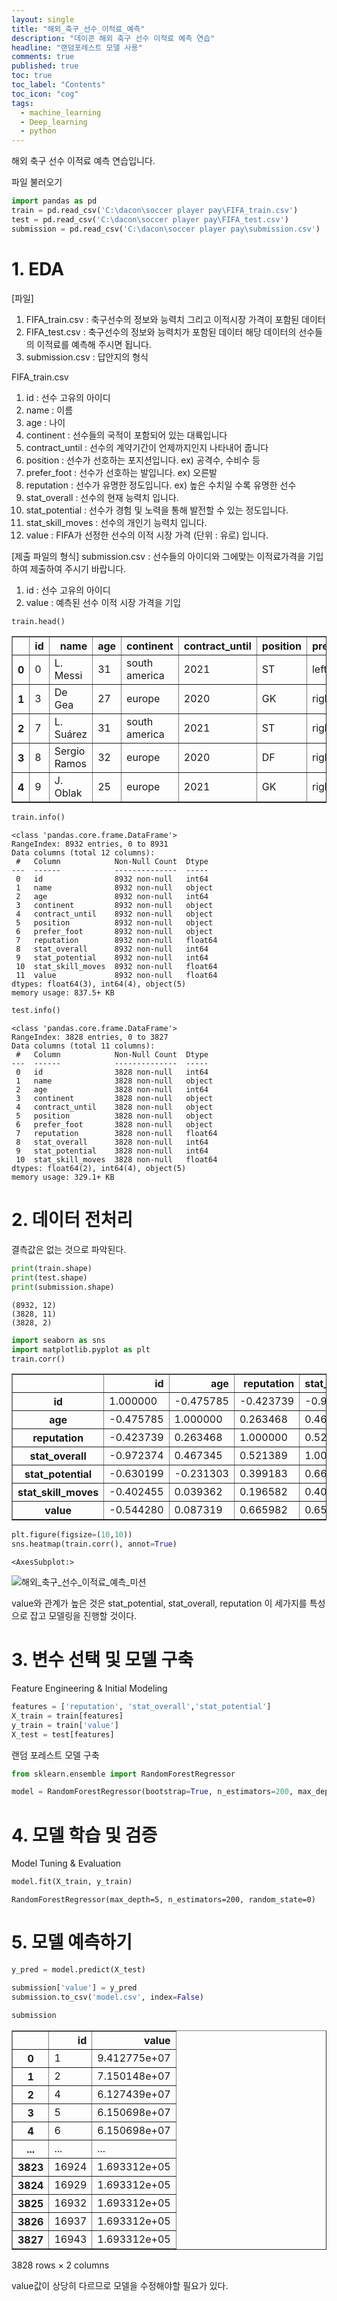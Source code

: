 ```yaml
---
layout: single
title: "해외_축구_선수_이적료_예측"
description: "데이콘 해외 축구 선수 이적료 예측 연습"
headline: "랜덤포레스트 모델 사용"
comments: true
published: true
toc: true
toc_label: "Contents"
toc_icon: "cog"
tags:
  - machine_learning
  - Deep_learning
  - python
---
```


해외 축구 선수 이적료 예측 연습입니다.


파일 불러오기


```python
import pandas as pd
train = pd.read_csv('C:\dacon\soccer player pay\FIFA_train.csv')
test = pd.read_csv('C:\dacon\soccer player pay\FIFA_test.csv')
submission = pd.read_csv('C:\dacon\soccer player pay\submission.csv')
```

# 1. EDA

[파일]
1. FIFA_train.csv : 축구선수의 정보와 능력치 그리고 이적시장 가격이 포함된 데이터
2. FIFA_test.csv : 축구선수의 정보와 능력치가 포함된 데이터 해당 데이터의 선수들의 이적료를 예측해 주시면 됩니다.
3. submission.csv : 답안지의 형식

FIFA_train.csv
1. id : 선수 고유의 아이디
2. name : 이름
3. age : 나이
4. continent : 선수들의 국적이 포함되어 있는 대륙입니다
5. contract_until : 선수의 계약기간이 언제까지인지 나타내어 줍니다
6. position : 선수가 선호하는 포지션입니다. ex) 공격수, 수비수 등
7. prefer_foot : 선수가 선호하는 발입니다. ex) 오른발
8. reputation : 선수가 유명한 정도입니다. ex) 높은 수치일 수록 유명한 선수
9. stat_overall : 선수의 현재 능력치 입니다.
10. stat_potential : 선수가 경험 및 노력을 통해 발전할 수 있는 정도입니다.
11. stat_skill_moves : 선수의 개인기 능력치 입니다.
12. value : FIFA가 선정한 선수의 이적 시장 가격 (단위 : 유로) 입니다.

[제출 파일의 형식]
submission.csv : 선수들의 아이디와 그에맞는 이적료가격을 기입하여 제출하여 주시기 바랍니다.

1. id : 선수 고유의 아이디
2. value : 예측된 선수 이적 시장 가격을 기입 


```python
train.head()
```




<div>
<style scoped>
    .dataframe tbody tr th:only-of-type {
        vertical-align: middle;
    }

    .dataframe tbody tr th {
        vertical-align: top;
    }

    .dataframe thead th {
        text-align: right;
    }
</style>
<table border="1" class="dataframe">
  <thead>
    <tr style="text-align: right;">
      <th></th>
      <th>id</th>
      <th>name</th>
      <th>age</th>
      <th>continent</th>
      <th>contract_until</th>
      <th>position</th>
      <th>prefer_foot</th>
      <th>reputation</th>
      <th>stat_overall</th>
      <th>stat_potential</th>
      <th>stat_skill_moves</th>
      <th>value</th>
    </tr>
  </thead>
  <tbody>
    <tr>
      <th>0</th>
      <td>0</td>
      <td>L. Messi</td>
      <td>31</td>
      <td>south america</td>
      <td>2021</td>
      <td>ST</td>
      <td>left</td>
      <td>5.0</td>
      <td>94</td>
      <td>94</td>
      <td>4.0</td>
      <td>110500000.0</td>
    </tr>
    <tr>
      <th>1</th>
      <td>3</td>
      <td>De Gea</td>
      <td>27</td>
      <td>europe</td>
      <td>2020</td>
      <td>GK</td>
      <td>right</td>
      <td>4.0</td>
      <td>91</td>
      <td>93</td>
      <td>1.0</td>
      <td>72000000.0</td>
    </tr>
    <tr>
      <th>2</th>
      <td>7</td>
      <td>L. Suárez</td>
      <td>31</td>
      <td>south america</td>
      <td>2021</td>
      <td>ST</td>
      <td>right</td>
      <td>5.0</td>
      <td>91</td>
      <td>91</td>
      <td>3.0</td>
      <td>80000000.0</td>
    </tr>
    <tr>
      <th>3</th>
      <td>8</td>
      <td>Sergio Ramos</td>
      <td>32</td>
      <td>europe</td>
      <td>2020</td>
      <td>DF</td>
      <td>right</td>
      <td>4.0</td>
      <td>91</td>
      <td>91</td>
      <td>3.0</td>
      <td>51000000.0</td>
    </tr>
    <tr>
      <th>4</th>
      <td>9</td>
      <td>J. Oblak</td>
      <td>25</td>
      <td>europe</td>
      <td>2021</td>
      <td>GK</td>
      <td>right</td>
      <td>3.0</td>
      <td>90</td>
      <td>93</td>
      <td>1.0</td>
      <td>68000000.0</td>
    </tr>
  </tbody>
</table>
</div>




```python
train.info()
```

    <class 'pandas.core.frame.DataFrame'>
    RangeIndex: 8932 entries, 0 to 8931
    Data columns (total 12 columns):
     #   Column            Non-Null Count  Dtype  
    ---  ------            --------------  -----  
     0   id                8932 non-null   int64  
     1   name              8932 non-null   object 
     2   age               8932 non-null   int64  
     3   continent         8932 non-null   object 
     4   contract_until    8932 non-null   object 
     5   position          8932 non-null   object 
     6   prefer_foot       8932 non-null   object 
     7   reputation        8932 non-null   float64
     8   stat_overall      8932 non-null   int64  
     9   stat_potential    8932 non-null   int64  
     10  stat_skill_moves  8932 non-null   float64
     11  value             8932 non-null   float64
    dtypes: float64(3), int64(4), object(5)
    memory usage: 837.5+ KB
    


```python
test.info()
```

    <class 'pandas.core.frame.DataFrame'>
    RangeIndex: 3828 entries, 0 to 3827
    Data columns (total 11 columns):
     #   Column            Non-Null Count  Dtype  
    ---  ------            --------------  -----  
     0   id                3828 non-null   int64  
     1   name              3828 non-null   object 
     2   age               3828 non-null   int64  
     3   continent         3828 non-null   object 
     4   contract_until    3828 non-null   object 
     5   position          3828 non-null   object 
     6   prefer_foot       3828 non-null   object 
     7   reputation        3828 non-null   float64
     8   stat_overall      3828 non-null   int64  
     9   stat_potential    3828 non-null   int64  
     10  stat_skill_moves  3828 non-null   float64
    dtypes: float64(2), int64(4), object(5)
    memory usage: 329.1+ KB
    

# 2. 데이터 전처리

결측값은 없는 것으로 파악된다.


```python
print(train.shape)
print(test.shape)
print(submission.shape)
```

    (8932, 12)
    (3828, 11)
    (3828, 2)
    


```python
import seaborn as sns
import matplotlib.pyplot as plt
train.corr()
```




<div>
<style scoped>
    .dataframe tbody tr th:only-of-type {
        vertical-align: middle;
    }

    .dataframe tbody tr th {
        vertical-align: top;
    }

    .dataframe thead th {
        text-align: right;
    }
</style>
<table border="1" class="dataframe">
  <thead>
    <tr style="text-align: right;">
      <th></th>
      <th>id</th>
      <th>age</th>
      <th>reputation</th>
      <th>stat_overall</th>
      <th>stat_potential</th>
      <th>stat_skill_moves</th>
      <th>value</th>
    </tr>
  </thead>
  <tbody>
    <tr>
      <th>id</th>
      <td>1.000000</td>
      <td>-0.475785</td>
      <td>-0.423739</td>
      <td>-0.972374</td>
      <td>-0.630199</td>
      <td>-0.402455</td>
      <td>-0.544280</td>
    </tr>
    <tr>
      <th>age</th>
      <td>-0.475785</td>
      <td>1.000000</td>
      <td>0.263468</td>
      <td>0.467345</td>
      <td>-0.231303</td>
      <td>0.039362</td>
      <td>0.087319</td>
    </tr>
    <tr>
      <th>reputation</th>
      <td>-0.423739</td>
      <td>0.263468</td>
      <td>1.000000</td>
      <td>0.521389</td>
      <td>0.399183</td>
      <td>0.196582</td>
      <td>0.665982</td>
    </tr>
    <tr>
      <th>stat_overall</th>
      <td>-0.972374</td>
      <td>0.467345</td>
      <td>0.521389</td>
      <td>1.000000</td>
      <td>0.665453</td>
      <td>0.400164</td>
      <td>0.658444</td>
    </tr>
    <tr>
      <th>stat_potential</th>
      <td>-0.630199</td>
      <td>-0.231303</td>
      <td>0.399183</td>
      <td>0.665453</td>
      <td>1.000000</td>
      <td>0.332578</td>
      <td>0.611907</td>
    </tr>
    <tr>
      <th>stat_skill_moves</th>
      <td>-0.402455</td>
      <td>0.039362</td>
      <td>0.196582</td>
      <td>0.400164</td>
      <td>0.332578</td>
      <td>1.000000</td>
      <td>0.298500</td>
    </tr>
    <tr>
      <th>value</th>
      <td>-0.544280</td>
      <td>0.087319</td>
      <td>0.665982</td>
      <td>0.658444</td>
      <td>0.611907</td>
      <td>0.298500</td>
      <td>1.000000</td>
    </tr>
  </tbody>
</table>
</div>




```python
plt.figure(figsize=(10,10))
sns.heatmap(train.corr(), annot=True)
```




    <AxesSubplot:>




    
![해외_축구_선수_이적료_예측_미션](https://user-images.githubusercontent.com/79041564/125191540-ee325f00-e27d-11eb-9713-c04476d38ced.png)

    


value와 관계가 높은 것은 stat_potential, stat_overall, reputation 이 세가지를 특성으로 잡고 모델링을 진행할 것이다.

# 3. 변수 선택 및 모델 구축
Feature Engineering & Initial Modeling


```python
features = ['reputation', 'stat_overall','stat_potential']
X_train = train[features]
y_train = train['value']
X_test = test[features]
```

랜덤 포레스트 모델 구축


```python
from sklearn.ensemble import RandomForestRegressor

model = RandomForestRegressor(bootstrap=True, n_estimators=200, max_depth=5, random_state=0)
```

# 4. 모델 학습 및 검증
Model Tuning & Evaluation


```python
model.fit(X_train, y_train)
```




    RandomForestRegressor(max_depth=5, n_estimators=200, random_state=0)



# 5. 모델 예측하기


```python
y_pred = model.predict(X_test)
```


```python
submission['value'] = y_pred
submission.to_csv('model.csv', index=False)
```


```python
submission
```




<div>
<style scoped>
    .dataframe tbody tr th:only-of-type {
        vertical-align: middle;
    }

    .dataframe tbody tr th {
        vertical-align: top;
    }

    .dataframe thead th {
        text-align: right;
    }
</style>
<table border="1" class="dataframe">
  <thead>
    <tr style="text-align: right;">
      <th></th>
      <th>id</th>
      <th>value</th>
    </tr>
  </thead>
  <tbody>
    <tr>
      <th>0</th>
      <td>1</td>
      <td>9.412775e+07</td>
    </tr>
    <tr>
      <th>1</th>
      <td>2</td>
      <td>7.150148e+07</td>
    </tr>
    <tr>
      <th>2</th>
      <td>4</td>
      <td>6.127439e+07</td>
    </tr>
    <tr>
      <th>3</th>
      <td>5</td>
      <td>6.150698e+07</td>
    </tr>
    <tr>
      <th>4</th>
      <td>6</td>
      <td>6.150698e+07</td>
    </tr>
    <tr>
      <th>...</th>
      <td>...</td>
      <td>...</td>
    </tr>
    <tr>
      <th>3823</th>
      <td>16924</td>
      <td>1.693312e+05</td>
    </tr>
    <tr>
      <th>3824</th>
      <td>16929</td>
      <td>1.693312e+05</td>
    </tr>
    <tr>
      <th>3825</th>
      <td>16932</td>
      <td>1.693312e+05</td>
    </tr>
    <tr>
      <th>3826</th>
      <td>16937</td>
      <td>1.693312e+05</td>
    </tr>
    <tr>
      <th>3827</th>
      <td>16943</td>
      <td>1.693312e+05</td>
    </tr>
  </tbody>
</table>
<p>3828 rows × 2 columns</p>
</div>



value값이 상당히 다르므로 모델을 수정해야할 필요가 있다.
